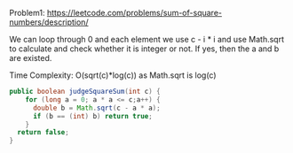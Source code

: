 Problem1: https://leetcode.com/problems/sum-of-square-numbers/description/

We can loop through 0 and each element we use c - i * i and use Math.sqrt to calculate and check whether it is integer or not. 
If yes, then the a and b are existed.

Time Complexity: O(sqrt(c)*log(c)) as Math.sqrt is log(c)

```java
public boolean judgeSquareSum(int c) {
    for (long a = 0; a * a <= c;a++) {
      double b = Math.sqrt(c - a * a);
      if (b == (int) b) return true;
    }
  return false;
}
```
